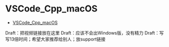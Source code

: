 # VSCode_Cpp_macOS
- [VSCode_Cpp_macOS](#vscode_cpp_macos)


Draft：把视频链接放在这里
Draft：应该不会出Windows版，没有精力
Draft：写写13倍时间；希望大家推荐给别人；放support链接